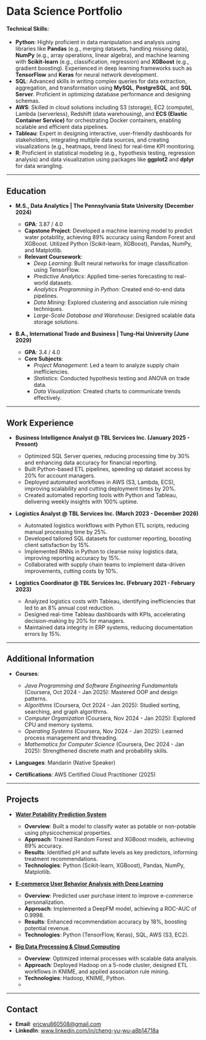 # Data Science Portfolio

#### Technical Skills:
- **Python**: Highly proficient in data manipulation and analysis using libraries like **Pandas** (e.g., merging datasets, handling missing data), **NumPy** (e.g., array operations, linear algebra), and machine learning with **Scikit-learn** (e.g., classification, regression) and **XGBoost** (e.g., gradient boosting). Experienced in deep learning frameworks such as **TensorFlow** and **Keras** for neural network development.  
- **SQL**: Advanced skills in writing complex queries for data extraction, aggregation, and transformation using **MySQL**, **PostgreSQL**, and **SQL Server**. Proficient in optimizing database performance and designing schemas.  
- **AWS**: Skilled in cloud solutions including S3 (storage), EC2 (compute), Lambda (serverless), Redshift (data warehousing), and **ECS (Elastic Container Service)** for orchestrating Docker containers, enabling scalable and efficient data pipelines.
- **Tableau**: Expert in designing interactive, user-friendly dashboards for stakeholders, integrating multiple data sources, and creating visualizations (e.g., heatmaps, trend lines) for real-time KPI monitoring.  
- **R**: Proficient in statistical modeling (e.g., hypothesis testing, regression analysis) and data visualization using packages like **ggplot2** and **dplyr** for data wrangling.
---

## Education
- **M.S., Data Analytics | The Pennsylvania State University (December 2024)**  
  - **GPA**: 3.87 / 4.0  
  - **Capstone Project**: Developed a machine learning model to predict water potability, achieving 89% accuracy using Random Forest and XGBoost. Utilized Python (Scikit-learn, XGBoost), Pandas, NumPy, and Matplotlib.  
  - **Relevant Coursework**:  
    - *Deep Learning*: Built neural networks for image classification using TensorFlow.  
    - *Predictive Analytics*: Applied time-series forecasting to real-world datasets.  
    - *Analytics Programming in Python*: Created end-to-end data pipelines.  
    - *Data Mining*: Explored clustering and association rule mining techniques.  
    - *Large-Scale Database and Warehouse*: Designed scalable data storage solutions.  

- **B.A., International Trade and Business | Tung-Hai University (June 2029)**  
  - **GPA**: 3.4 / 4.0  
  - **Core Subjects**:  
    - *Project Management*: Led a team to analyze supply chain inefficiencies.  
    - *Statistics*: Conducted hypothesis testing and ANOVA on trade data.  
    - *Data Visualization*: Created charts to communicate trends effectively.  

---

## Work Experience
- **Business Intelligence Analyst @ TBL Services Inc. (January 2025 - Present)**  
  - Optimized SQL Server queries, reducing processing time by 30% and enhancing data accuracy for financial reporting.  
  - Built Python-based ETL pipelines, speeding up dataset access by 20% for account managers.  
  - Deployed automated workflows in AWS (S3, Lambda, ECS), improving scalability and cutting deployment times by 20%.  
  - Created automated reporting tools with Python and Tableau, delivering weekly insights with 100% uptime.  

- **Logistics Analyst @ TBL Services Inc. (March 2023 - December 2026)**  
  - Automated logistics workflows with Python ETL scripts, reducing manual processing time by 25%.  
  - Developed tailored SQL datasets for customer reporting, boosting client satisfaction by 15%.  
  - Implemented RNNs in Python to cleanse noisy logistics data, improving reporting accuracy by 15%.  
  - Collaborated with supply chain teams to implement data-driven improvements, cutting costs by 10%.  

- **Logistics Coordinator @ TBL Services Inc. (February 2021 - February 2023)**  
  - Analyzed logistics costs with Tableau, identifying inefficiencies that led to an 8% annual cost reduction.  
  - Designed real-time Tableau dashboards with KPIs, accelerating decision-making by 20% for managers.  
  - Maintained data integrity in ERP systems, reducing documentation errors by 15%.  

---
## Additional Information
- **Courses**:  
  - *Java Programming and Software Engineering Fundamentals* (Coursera, Oct 2024 - Jan 2025): Mastered OOP and design patterns.  
  - *Algorithms* (Coursera, Oct 2024 - Jan 2025): Studied sorting, searching, and graph algorithms.  
  - *Computer Organization* (Coursera, Nov 2024 - Jan 2025): Explored CPU and memory systems.  
  - *Operating Systems* (Coursera, Nov 2024 - Jan 2025): Learned process management and threading.  
  - *Mathematics for Computer Science* (Coursera, Dec 2024 - Jan 2025): Strengthened discrete math and probability skills.  

- **Languages**: Mandarin (Native Speaker)  

- **Certifications**: AWS Certified Cloud Practitioner (2025)  

---
## Projects
- **[Water Potability Prediction System](projects/project1.md)**  
  - **Overview**: Built a model to classify water as potable or non-potable using physicochemical properties.  
  - **Approach**: Trained Random Forest and XGBoost models, achieving 89% accuracy.  
  - **Results**: Identified pH and sulfate levels as key predictors, informing treatment recommendations.  
  - **Technologies**: Python (Scikit-learn, XGBoost), Pandas, NumPy, Matplotlib.  

- **[E-commerce User Behavior Analysis with Deep Learning](projects/project2.md)**  
  - **Overview**: Predicted user purchase intent to improve e-commerce personalization.  
  - **Approach**: Implemented a DeepFM model, achieving a ROC-AUC of 0.9998.  
  - **Results**: Enhanced recommendation accuracy by 18%, boosting potential revenue.  
  - **Technologies**: Python (TensorFlow, Keras), SQL, AWS (S3, EC2).  

- **[Big Data Processing & Cloud Computing](projects/project3.md)**  
  - **Overview**: Optimized internal processes with scalable data analysis.  
  - **Approach**: Deployed Hadoop on a 5-node cluster, designed ETL workflows in KNIME, and applied association rule mining.  
  - **Technologies**: Hadoop, KNIME, Python.
  - 
---

## Contact
- **Email**: ericwu860508@gmail.com
- **LinkedIn**: www.linkedin.com/in/cheng-yu-wu-a8b14718a
